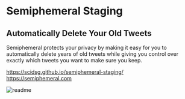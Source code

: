 # Semiphemeral Staging

## Automatically Delete Your Old Tweets

Semiphemeral protects your privacy by making it easy for you to automatically delete years of old tweets while giving you control over exactly which tweets you want to make sure you keep.

https://scidsg.github.io/semiphemeral-staging/<br>
https://semiphemeral.com

![readme](https://user-images.githubusercontent.com/114260051/209578695-639b26b4-9d76-4289-abd8-0cb5e896ac84.png)
